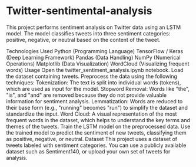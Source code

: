 # Twitter-sentimental-analysis

This project performs sentiment analysis on Twitter data using an LSTM model. The model classifies tweets into three sentiment categories: positive, negative, or neutral based on the content of the tweet.

Technologies Used
Python (Programming Language)
TensorFlow / Keras (Deep Learning Framework)
Pandas (Data Handling)
NumPy (Numerical Operations)
Matplotlib (Data Visualization)
WordCloud (Visualizing frequent words)
Usage
Open the twitter_sentiment_analysis.ipynb notebook.
Load the dataset containing tweets.
Preprocess the data using the following techniques:
Tokenization: The text is split into individual words (tokens), which are used as input for the model.
Stopword Removal: Words like "the", "is", and "and" are removed because they do not provide valuable information for sentiment analysis.
Lemmatization: Words are reduced to their base form (e.g., "running" becomes "run") to simplify the dataset and standardize the input.
Word Cloud: A visual representation of the most frequent words in the dataset, which helps to understand the key terms and themes of the tweets.
Train the LSTM model on the preprocessed data.
Use the trained model to predict the sentiment of new tweets, classifying them as positive, negative, or neutral.
Dataset
This project uses a dataset of tweets labeled with sentiment categories. You can use a publicly available dataset such as Sentiment140, or upload your own set of tweets for analysis.
